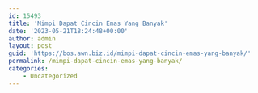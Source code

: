 ```yaml
---
id: 15493
title: 'Mimpi Dapat Cincin Emas Yang Banyak'
date: '2023-05-21T18:24:48+00:00'
author: admin
layout: post
guid: 'https://bos.awn.biz.id/mimpi-dapat-cincin-emas-yang-banyak/'
permalink: /mimpi-dapat-cincin-emas-yang-banyak/
categories:
    - Uncategorized
---
```


